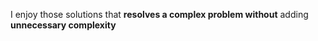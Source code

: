 I enjoy those solutions that **resolves a complex problem without** adding **unnecessary complexity**
